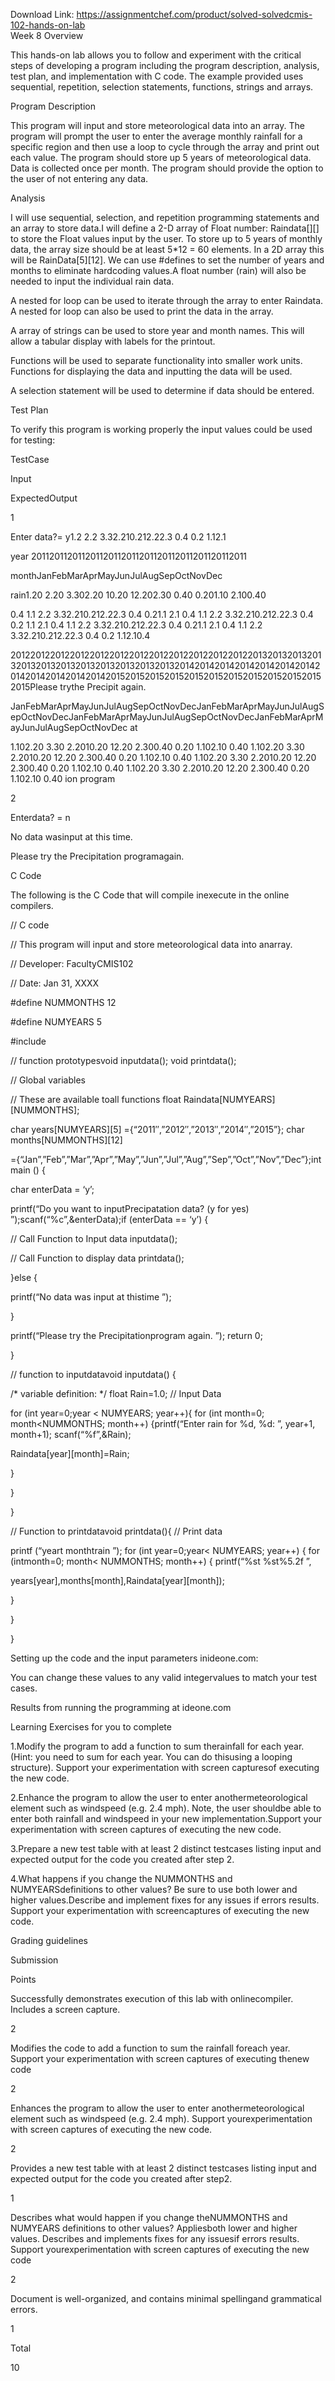 Download Link: https://assignmentchef.com/product/solved-solvedcmis-102-hands-on-lab
<br>
Week 8 Overview

This hands-on lab allows you to follow and experiment with the critical steps of developing a program including the program description, analysis, test plan, and implementation with C code. The example provided uses sequential, repetition, selection statements, functions, strings and arrays.

Program Description

This program will input and store meteorological data into an array. The program will prompt the user to enter the average monthly rainfall for a specific region and then use a loop to cycle through the array and print out each value. The program should store up 5 years of meteorological data. Data is collected once per month. The program should provide the option to the user of not entering any data.

Analysis

I will use sequential, selection, and repetition programming statements and an array to store data.I will define a 2-D array of Float number: Raindata[][] to store the Float values input by the user. To store up to 5 years of monthly data, the array size should be at least 5*12 = 60 elements. In a 2D array this will be RainData[5][12]. We can use #defines to set the number of years and months to eliminate hardcoding values.A float number (rain) will also be needed to input the individual rain data.

A nested for loop can be used to iterate through the array to enter Raindata. A nested for loop can also be used to print the data in the array.

A array of strings can be used to store year and month names. This will allow a tabular display with labels for the printout.

Functions will be used to separate functionality into smaller work units. Functions for displaying the data and inputting the data will be used.

A selection statement will be used to determine if data should be entered.

Test Plan

To verify this program is working properly the input values could be used for testing:

TestCase

Input

ExpectedOutput

1

Enter data?= y1.2 2.2 3.32.210.212.22.3 0.4 0.2 1.12.1

year 201120112011201120112011201120112011201120112011

monthJanFebMarAprMayJunJulAugSepOctNovDec

rain1.20 2.20 3.302.20 10.20 12.202.30 0.40 0.201.10 2.100.40

0.4 1.1 2.2 3.32.210.212.22.3 0.4 0.21.1 2.1 0.4 1.1 2.2 3.32.210.212.22.3 0.4 0.2 1.1 2.1 0.4 1.1 2.2 3.32.210.212.22.3 0.4 0.21.1 2.1 0.4 1.1 2.2 3.32.210.212.22.3 0.4 0.2 1.12.10.4

201220122012201220122012201220122012201220122012201320132013201320132013201320132013201320132013201420142014201420142014201420142014201420142014201520152015201520152015201520152015201520152015Please trythe Precipit again.

JanFebMarAprMayJunJulAugSepOctNovDecJanFebMarAprMayJunJulAugSepOctNovDecJanFebMarAprMayJunJulAugSepOctNovDecJanFebMarAprMayJunJulAugSepOctNovDec at

1.102.20 3.30 2.2010.20 12.20 2.300.40 0.20 1.102.10 0.40 1.102.20 3.30 2.2010.20 12.20 2.300.40 0.20 1.102.10 0.40 1.102.20 3.30 2.2010.20 12.20 2.300.40 0.20 1.102.10 0.40 1.102.20 3.30 2.2010.20 12.20 2.300.40 0.20 1.102.10 0.40 ion program

2

Enterdata? = n

No data wasinput at this time.

Please try the Precipitation programagain.

C Code

The following is the C Code that will compile inexecute in the online compilers.

// C code

// This program will input and store meteorological data into anarray.

// Developer: FacultyCMIS102

// Date: Jan 31, XXXX

#define NUMMONTHS 12

#define NUMYEARS 5

#include

// function prototypesvoid inputdata(); void printdata();

// Global variables

// These are available toall functions float Raindata[NUMYEARS][NUMMONTHS];

char years[NUMYEARS][5] ={“2011″,”2012″,”2013″,”2014″,”2015”}; char months[NUMMONTHS][12]

={“Jan”,”Feb”,”Mar”,”Apr”,”May”,”Jun”,”Jul”,”Aug”,”Sep”,”Oct”,”Nov”,”Dec”};int main () {

char enterData = ‘y’;

printf(“Do you want to inputPrecipatation data? (y for yes)
”);scanf(“%c”,&amp;enterData);if (enterData == ‘y’) {

// Call Function to Input data inputdata();

// Call Function to display data printdata();

}else {

printf(“No data was input at thistime
”);

}

printf(“Please try the Precipitationprogram again. 
”); return 0;

}

// function to inputdatavoid inputdata() {

/* variable definition: */ float Rain=1.0; // Input Data

for (int year=0;year &lt; NUMYEARS; year++){ for (int month=0; month&lt;NUMMONTHS; month++) {printf(“Enter rain for %d, %d:
”, year+1, month+1); scanf(“%f”,&amp;Rain);

Raindata[year][month]=Rain;

}

}

}

// Function to printdatavoid printdata(){ // Print data

printf (“yeart monthtrain
”); for (int year=0;year&lt; NUMYEARS; year++) { for (intmonth=0; month&lt; NUMMONTHS; month++) { printf(“%st %st%5.2f
”,

years[year],months[month],Raindata[year][month]);

}

}

}

Setting up the code and the input parameters inideone.com:

You can change these values to any valid integervalues to match your test cases.

Results from running the programming at ideone.com

Learning Exercises for you to complete

1.Modify the program to add a function to sum therainfall for each year. (Hint: you need to sum for each year. You can do thisusing a looping structure). Support your experimentation with screen capturesof executing the new code.

2.Enhance the program to allow the user to enter anothermeteorological element such as windspeed (e.g. 2.4 mph). Note, the user shouldbe able to enter both rainfall and windspeed in your new implementation.Support your experimentation with screen captures of executing the new code.

3.Prepare a new test table with at least 2 distinct testcases listing input and expected output for the code you created after step 2.

4.What happens if you change the NUMMONTHS and NUMYEARSdefinitions to other values? Be sure to use both lower and higher values.Describe and implement fixes for any issues if errors results. Support your experimentation with screencaptures of executing the new code.

Grading guidelines

Submission

Points

Successfully demonstrates execution of this lab with onlinecompiler. Includes a screen capture.

2

Modifies the code to add a function to sum the rainfall foreach year. Support your experimentation with screen captures of executing thenew code

2

Enhances the program to allow the user to enter anothermeteorological element such as windspeed (e.g. 2.4 mph). Support yourexperimentation with screen captures of executing the new code.

2

Provides a new test table with at least 2 distinct testcases listing input and expected output for the code you created after step2.

1

Describes what would happen if you change theNUMMONTHS and NUMYEARS definitions to other values? Appliesboth lower and higher values. Describes and implements fixes for any issuesif errors results. Support yourexperimentation with screen captures of executing the new code

2

Document is well-organized, and contains minimal spellingand grammatical errors.

1

Total

10